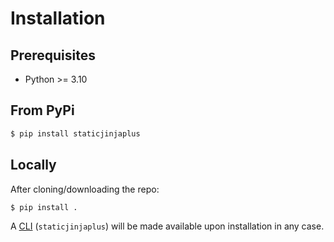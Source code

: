# Installation

## Prerequisites

  - Python >= 3.10

## From PyPi

```bash
$ pip install staticjinjaplus
```

## Locally

After cloning/downloading the repo:

```bash
$ pip install .
```

A [CLI](cli.md) (`staticjinjaplus`) will be made available upon installation in any case.